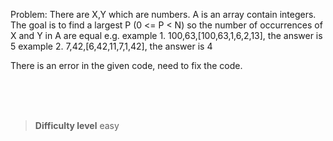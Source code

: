 Problem:
There are X,Y which are numbers. A is an array contain integers. 
The goal is to find a largest P (0 <= P < N) so the number of occurrences of X and Y in A are equal
e.g. 
example 1.
100,63,[100,63,1,6,2,13], the answer is 5
example 2.
7,42,[6,42,11,7,1,42], the answer is 4

There is an error in the given code, need to fix the code.

<br><br><br>

> **Difficulty level**
> easy


